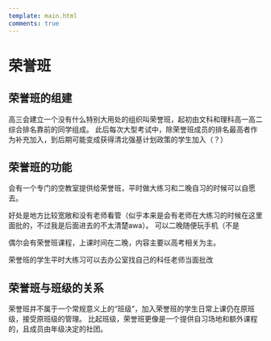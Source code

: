 ```yaml
---
template: main.html
comments: true
---
```


# 荣誉班

## 荣誉班的组建

高三会建立一个没有什么特别大用处的组织叫荣誉班，起初由文科和理科高一高二综合排名靠前的同学组成。
此后每次大型考试中，除荣誉班成员的排名最高者作为补充加入，到后期可能变成获得清北强基计划政策的学生加入（？）

## 荣誉班的功能

会有一个专门的空教室提供给荣誉班，平时做大练习和二晚自习的时候可以自愿去。

好处是地方比较宽敞和没有老师看管（似乎本来是会有老师在大练习的时候在这里面批的，不过我是后面进去的不太清楚awa）。
<span class="heimu" title="这是可以说的吗？">可以二晚随便玩手机（不是</span>

偶尔会有荣誉班课程，上课时间在二晚，内容主要以高考相关为主。

荣誉班的学生平时大练习可以去办公室找自己的科任老师当面批改

## 荣誉班与班级的关系

荣誉班并不属于一个常规意义上的“班级”，加入荣誉班的学生日常上课仍在原班级，接受原班级的管理。
比起班级，荣誉班更像是一个提供自习场地和额外课程的，且成员由年级决定的社团。